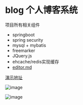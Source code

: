 # blog 个人博客系统

项目所有相关组件

+ springboot
+ spring security
+ mysql + mybatis
+ freemarker
+ JQuery.js
+ ehcache/redis实现缓存
+ [editor.md](https://github.com/pandao/editor.md)

[演示地址](http://152.136.115.42/)

![image](https://wx2.sbimg.cn/2020/06/03/1.jpg)

![image](https://wx2.sbimg.cn/2020/06/03/3.jpg)
